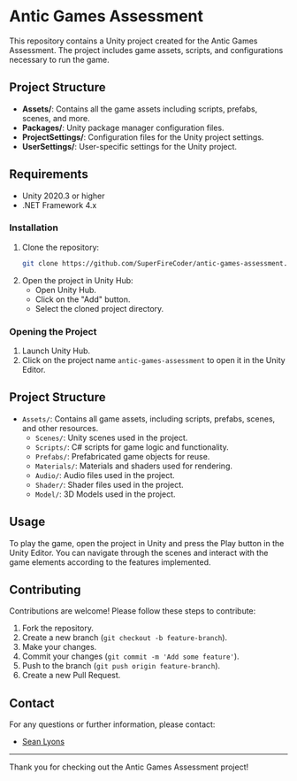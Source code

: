 # Antic Games Assessment

This repository contains a Unity project created for the Antic Games Assessment. The project includes game assets, scripts, and configurations necessary to run the game.

## Project Structure

- **Assets/**: Contains all the game assets including scripts, prefabs, scenes, and more.
- **Packages/**: Unity package manager configuration files.
- **ProjectSettings/**: Configuration files for the Unity project settings.
- **UserSettings/**: User-specific settings for the Unity project.

## Requirements

- Unity 2020.3 or higher
- .NET Framework 4.x

### Installation

1. Clone the repository:
   ```bash
   git clone https://github.com/SuperFireCoder/antic-games-assessment.git
   ```
2. Open the project in Unity Hub:
   - Open Unity Hub.
   - Click on the "Add" button.
   - Select the cloned project directory.

### Opening the Project

1. Launch Unity Hub.
2. Click on the project name `antic-games-assessment` to open it in the Unity Editor.

## Project Structure

- `Assets/`: Contains all game assets, including scripts, prefabs, scenes, and other resources.
  - `Scenes/`: Unity scenes used in the project.
  - `Scripts/`: C# scripts for game logic and functionality.
  - `Prefabs/`: Prefabricated game objects for reuse.
  - `Materials/`: Materials and shaders used for rendering.
  - `Audio/`: Audio files used in the project.
  - `Shader/`: Shader files used in the project.
  - `Model/`: 3D Models used in the project.

## Usage

To play the game, open the project in Unity and press the Play button in the Unity Editor. You can navigate through the scenes and interact with the game elements according to the features implemented.

## Contributing

Contributions are welcome! Please follow these steps to contribute:

1. Fork the repository.
2. Create a new branch (`git checkout -b feature-branch`).
3. Make your changes.
4. Commit your changes (`git commit -m 'Add some feature'`).
5. Push to the branch (`git push origin feature-branch`).
6. Create a new Pull Request.

## Contact

For any questions or further information, please contact:

- [Sean Lyons](lyonssean140@gmail.com)

---

Thank you for checking out the Antic Games Assessment project!
